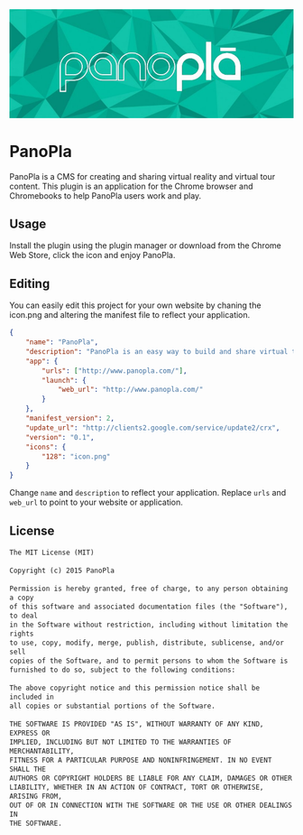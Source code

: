 <img src="assets/banner.png" alt="banner" />

# PanoPla

PanoPla is a CMS for creating and sharing virtual reality and virtual tour content. This plugin is an application for the Chrome browser and Chromebooks to help PanoPla users work and play. 

## Usage

Install the plugin using the plugin manager or download from the Chrome Web Store, click the icon and enjoy PanoPla.


## Editing

You can easily edit this project for your own website by chaning the icon.png and altering the manifest file to reflect your application.

```json
{
    "name": "PanoPla",
    "description": "PanoPla is an easy way to build and share virtual tours, google cardboard content, and spherical panos. Explore and create, share, and play.",
    "app": {
        "urls": ["http://www.panopla.com/"],
        "launch": {
            "web_url": "http://www.panopla.com/"
        }
    },
    "manifest_version": 2,
    "update_url": "http://clients2.google.com/service/update2/crx",
    "version": "0.1",
    "icons": {
        "128": "icon.png"
    }
}

```

Change `name` and `description` to reflect your application. Replace `urls` and `web_url` to point to your website or application.

## License 

```
The MIT License (MIT)

Copyright (c) 2015 PanoPla

Permission is hereby granted, free of charge, to any person obtaining a copy
of this software and associated documentation files (the "Software"), to deal
in the Software without restriction, including without limitation the rights
to use, copy, modify, merge, publish, distribute, sublicense, and/or sell
copies of the Software, and to permit persons to whom the Software is
furnished to do so, subject to the following conditions:

The above copyright notice and this permission notice shall be included in
all copies or substantial portions of the Software.

THE SOFTWARE IS PROVIDED "AS IS", WITHOUT WARRANTY OF ANY KIND, EXPRESS OR
IMPLIED, INCLUDING BUT NOT LIMITED TO THE WARRANTIES OF MERCHANTABILITY,
FITNESS FOR A PARTICULAR PURPOSE AND NONINFRINGEMENT. IN NO EVENT SHALL THE
AUTHORS OR COPYRIGHT HOLDERS BE LIABLE FOR ANY CLAIM, DAMAGES OR OTHER
LIABILITY, WHETHER IN AN ACTION OF CONTRACT, TORT OR OTHERWISE, ARISING FROM,
OUT OF OR IN CONNECTION WITH THE SOFTWARE OR THE USE OR OTHER DEALINGS IN
THE SOFTWARE.
```
